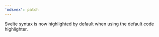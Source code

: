 ```yaml
---
'mdsvex': patch
---
```


Svelte syntax is now highlighted by default when using the default code highlighter.
